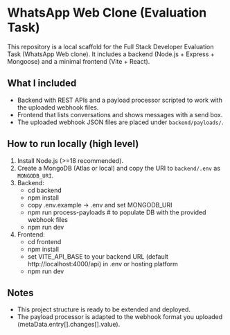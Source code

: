 
# WhatsApp Web Clone (Evaluation Task)

This repository is a local scaffold for the Full Stack Developer Evaluation Task (WhatsApp Web clone).
It includes a backend (Node.js + Express + Mongoose) and a minimal frontend (Vite + React).

## What I included
- Backend with REST APIs and a payload processor scripted to work with the uploaded webhook files.
- Frontend that lists conversations and shows messages with a send box.
- The uploaded webhook JSON files are placed under `backend/payloads/`.

## How to run locally (high level)
1. Install Node.js (>=18 recommended).
2. Create a MongoDB (Atlas or local) and copy the URI to `backend/.env` as `MONGODB_URI`.
3. Backend:
   - cd backend
   - npm install
   - copy .env.example -> .env and set MONGODB_URI
   - npm run process-payloads   # to populate DB with the provided webhook files
   - npm run dev
4. Frontend:
   - cd frontend
   - npm install
   - set VITE_API_BASE to your backend URL (default http://localhost:4000/api) in .env or hosting platform
   - npm run dev

## Notes
- This project structure is ready to be extended and deployed.
- The payload processor is adapted to the webhook format you uploaded (metaData.entry[].changes[].value).

